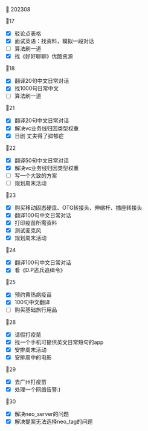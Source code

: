 :date: 202308

:calendar:17
- [x] 驳论点表格
- [x] 面试英语：找资料，模拟一段对话
- [ ] 算法刷一道
- [x] 找《好好聊聊》优酷资源

:calendar:18
- [x] 翻译20句中文日常对话
- [x] 找1000句日常中文
- [ ] 算法刷一道

:calendar:21
- [x] 翻译20句中文日常对话
- [x] 解决vc业务线归因类型权重
- [x] 日剧 丈夫得了抑郁症

:calendar:22
- [x] 翻译50句中文日常对话
- [x] 解决vc业务线归因类型权重
- [ ] 写一个大致的方案
- [ ] 规划周末活动

:calendar:23
- [x] 购买移动固态硬盘、OTG转接头、伸缩杆、插座转接头
- [x] 翻译100句中文日常对话
- [x] 打印疫苗所需资料
- [x] 测试麦克风
- [x] 规划周末活动

:calendar:24
- [x] 翻译100句中文日常对话
- [x] 看《D.P逃兵追缉令》

:calendar:25
- [x] 预约黄热病疫苗
- [x] 100句中文翻译
- [ ] 购买基础旅行用品

:calendar:28
- [x] 请假打疫苗
- [x] 找一个手机可提供英文日常短句的app
- [x] 安排周末活动
- [x] 安排周中的电影

:calendar:29
- [x] 去广州打疫苗
- [x] 处理一个网络告警:)

:calendar:30
- [x] 解决neo_server的问题
- [x] 解决提案无法选择neo_tag的问题
